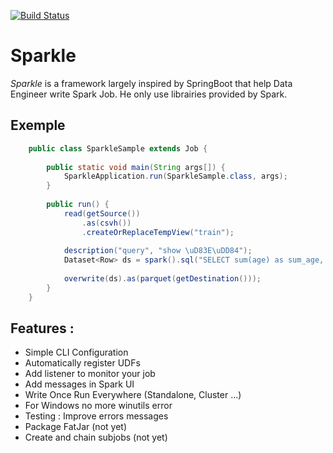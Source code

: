 [![Build Status](https://travis-ci.org/stephanetrou/sparkle.svg?branch=master)](https://travis-ci.org/stephanetrou/sparkle)


# Sparkle

_Sparkle_ is a framework largely inspired by SpringBoot that help Data Engineer write Spark Job. He only use 
librairies provided by Spark. 

## Exemple 

```java
    public class SparkleSample extends Job {
  
        public static void main(String args[]) {
            SparkleApplication.run(SparkleSample.class, args);
        }
        
        public run() {
            read(getSource())
                .as(csvh())
                .createOrReplaceTempView("train");
            
            description("query", "show \uD83E\uDD84");
            Dataset<Row> ds = spark().sql("SELECT sum(age) as sum_age, avg(age) as avg_age FROM train where is_not_blank(Cabin) group by sex");
            
            overwrite(ds).as(parquet(getDestination()));
        }
    }
``` 

## Features : 

* Simple CLI Configuration 
* Automatically register UDFs
* Add listener to monitor your job 
* Add messages in Spark UI
* Write Once Run Everywhere (Standalone, Cluster ...)
* For Windows no more winutils error
* Testing : Improve errors messages 
* Package FatJar (not yet)
* Create and chain subjobs (not yet)








